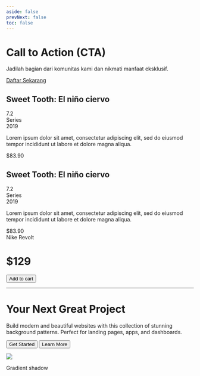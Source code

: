 ```yaml
---
aside: false
prevNext: false
toc: false
---
```


<div 
  class="relative w-full h-full bg-cover bg-center flex items-center justify-center p-8 my-8 dui-bg-fixed"
  style="background-image: url('/1banner_0128cc4f-1cf0-4f6d-b488-b040099a2d90_1024x1024.webp');">
  <div class="p-8 bg-gray-300/40 backdrop-blur-md text-gray-900/90 rounded-xl shadow-lg text-center w-full max-w-full mx-2">
    <h1 class="text-4xl font-bold mb-4">Call to Action (CTA)</h1>
    <p class="text-lg mb-8">Jadilah bagian dari komunitas kami dan nikmati manfaat eksklusif.</p>
    <a href="https://github.com/idugeni" target="_blank" rel="noopener noreferrer"
       class="btn btn-neutral btn-wide">Daftar Sekarang</a>
  </div>
</div>



<!-- component -->
  
  <div class="py-3 sm:max-w-xl sm:mx-auto">
    <div class="bg-white shadow-lg border-gray-100 max-h-80	 border sm:rounded-3xl p-8 flex space-x-8">
      <div class="h-48 overflow-visible w-1/2">
          <img class="rounded-3xl shadow-lg" src="/e75624a5-265e-4cbf-aa1a-4a244ea5e6bf.webp" alt="">
      </div>
      <div class="flex flex-col w-1/2 space-y-4">
        <div class="flex justify-between items-start">
          <h2 class="text-3xl font-bold">Sweet Tooth: El niño ciervo</h2>
          <div class="bg-yellow-400 font-bold rounded-xl p-2">7.2</div>
        </div>
        <div>
          <div class="text-sm text-gray-400">Series</div>
          <div class="text-lg text-gray-800">2019</div>
        </div>
          <p class=" text-gray-400 max-h-40 overflow-y-hidden">Lorem ipsum dolor sit amet, consectetur adipiscing elit, sed do eiusmod tempor incididunt ut labore et dolore magna aliqua.</p>
        <div class="flex text-2xl font-bold text-a">$83.90</div>
    </div>
  </div>
  
</div>

<div class="py-3 sm:max-w-xl sm:mx-auto">
  <div class="bg-white dark:bg-gray-900 shadow-lg border border-gray-100 dark:border-gray-700 max-h-80 sm:rounded-3xl p-8 flex space-x-8">
    <div class="h-48 overflow-visible">
      <img class="rounded-3xl shadow-lg" src="/cbf19d3b-c17f-4162-8356-f0f7287e663f.webp" alt="">
    </div>
    <div class="flex flex-col w-1/2 space-y-4">
      <div class="flex justify-between items-start">
        <h2 class="text-3xl font-bold text-gray-900 dark:text-white">Sweet Tooth: El niño ciervo</h2>
        <div class="bg-yellow-400 dark:bg-yellow-500 font-bold rounded-xl p-2">7.2</div>
      </div>
      <div>
        <div class="text-sm text-gray-400 dark:text-gray-300">Series</div>
        <div class="text-lg text-gray-800 dark:text-gray-100">2019</div>
      </div>
      <p class="text-gray-400 dark:text-gray-300 max-h-40 overflow-y-hidden">
        Lorem ipsum dolor sit amet, consectetur adipiscing elit, sed do eiusmod tempor incididunt ut labore et dolore magna aliqua.
      </p>
      <div class="flex text-2xl font-bold text-gray-900 dark:text-white">$83.90</div>
    </div>
  </div>
</div>


<!-- component -->
<div class="flex flex-col justify-center items-center max-w-sm mx-auto my-8">
  <div style="background-image: url(/cbf19d3b-c17f-4162-8356-f0f7287e663f.webp)"
       class="bg-gray-300 h-64 w-full rounded-lg shadow-md bg-cover bg-center"></div>
  <div class="w-56 md:w-64 bg-white -mt-10 shadow-lg rounded-lg overflow-hidden">
    <div class="py-2 text-center font-bold uppercase tracking-wide text-gray-800">Nike Revolt</div>
    <div class="flex items-center justify-between py-2 px-3 bg-gray-400">
      <h1 class="text-gray-800 font-bold ">$129</h1>
      <button class=" bg-gray-800 text-xs text-white px-2 py-1 font-semibold rounded uppercase hover:bg-gray-700">Add to cart</button>
    </div>
  </div>
</div>



<div class="fixed inset-0 -z-10">
        <div class="absolute inset-0 bg-[radial-gradient(#e5e7eb_1px,transparent_1px)] [&>div]:[background-size:16px_16px] [&>div]:[mask-image:radial-gradient(ellipse_50%_50%_at_50%_50%,#000_70%,transparent_100%)]"></div>
        <div class="absolute top-1/4 left-1/4 w-48 h-48 sm:w-96 sm:h-96 bg-violet-500/10 rounded-full filter blur-3xl"></div>
        <div class="absolute bottom-1/4 right-1/4 w-48 h-48 sm:w-96 sm:h-96 bg-fuchsia-500/10 rounded-full filter blur-3xl"></div>
    </div>





---

<div class="relative h-screen">
  <!-- Background Pattern -->
  <div class="absolute inset-0">
    <div class="relative h-full w-full bg-red [&>div]:absolute [&>div]:h-full [&>div]:w-full [&>div]:bg-[radial-gradient(#e5e7eb_1px,transparent_1px)] [&>div]:[background-size:16px_16px] [&>div]:[mask-image:radial-gradient(ellipse_50%_50%_at_50%_50%,#000_70%,transparent_100%)]">
    <div></div>
    
  </div>
  </div>
  
  <!-- Hero Content -->
  <div class="relative z-10 flex h-full flex-col items-center justify-center px-4">
    <div class="max-w-3xl text-center">
      <h1 class="mb-8 text-4xl font-bold tracking-tight sm:text-6xl lg:text-7xl text-slate-900">
        Your Next Great
        <span class="text-sky-900">Project</span>
      </h1>
      <p class="mx-auto mb-8 max-w-2xl text-lg text-slate-700">
        Build modern and beautiful websites with this collection of stunning background patterns. 
        Perfect for landing pages, apps, and dashboards.
      </p>
      <div class="flex flex-wrap justify-center gap-4">
        <button class="rounded-lg px-6 py-3 font-medium bg-sky-900 text-white hover:bg-sky-800">
          Get Started
        </button>
        <button class="rounded-lg border px-6 py-3 font-medium border-slate-200 bg-white text-slate-900 hover:bg-slate-50">
          Learn More
        </button>
      </div>
    </div>
  </div>
</div>



[![](https://mermaid.ink/img/pako:eNqFk--L2jAYx_-Vh8iBB1Wq_WUDG1j1xr04NlA2mL0XMU1qME0kTblz6v--tJ6y7TZW-qJp8_k8T75NjojqgiGMuNQvdEuMhVWWK3DX3R0s7UEyKBgXSlihVX35QiWp6znjUFsHLFQBXEiJe0E4D9LUq63RO4Z748UkixKPaqkN7nHOPa6VHbwwUW4t3mhZ_KErGBW1K_Om44wHNLnpijRJ_Piq833_f7rasn2mX6-2gIc8vtlSSgLC_2VT2lRE5uqWxFdmrKBEgiQH3VjorzL4ACu9B6sh09bq6v4yedpfL9tYnu8xxreABoOPp9EJsvVMCroDu2XwqCwzirS5Ou90v3_ugK7niyrrsPEJZm_Yo3JC-ffJs25ycIL5euZWQqiFz2qjiSmEKuGJKFIy846ad1R4gsVxsfz2K-EkXLgU2v7ODrv-nAu36LjoBA_rKaWsrmFjiFsnbamyMR0G7l4sv4AUaveu8kNrgE_9tYvnt6za1HOFPFQaUSBsTcM8VDHXSjtExxbPkUuwYjnC7tHtT9JIm6NcnR22J-q71tWVNLoptwhzIms3avYFsWwuSGlIdXtrmCqYmelGWYRH4aiTIHxErwiH43SYjuJ4koxGaRJNEg8dEE6S4SRM_SiMk3gSJXF09tCPrqo_nCSR209-lMZ-GIdh6iFWCKvN0-WkdQfOQ6SxenlQ9NLn-ScgmyQl?type=png)](https://mermaid.live/edit#pako:eNqFk--L2jAYx_-Vh8iBB1Wq_WUDG1j1xr04NlA2mL0XMU1qME0kTblz6v--tJ6y7TZW-qJp8_k8T75NjojqgiGMuNQvdEuMhVWWK3DX3R0s7UEyKBgXSlihVX35QiWp6znjUFsHLFQBXEiJe0E4D9LUq63RO4Z748UkixKPaqkN7nHOPa6VHbwwUW4t3mhZ_KErGBW1K_Om44wHNLnpijRJ_Piq833_f7rasn2mX6-2gIc8vtlSSgLC_2VT2lRE5uqWxFdmrKBEgiQH3VjorzL4ACu9B6sh09bq6v4yedpfL9tYnu8xxreABoOPp9EJsvVMCroDu2XwqCwzirS5Ou90v3_ugK7niyrrsPEJZm_Yo3JC-ffJs25ycIL5euZWQqiFz2qjiSmEKuGJKFIy846ad1R4gsVxsfz2K-EkXLgU2v7ODrv-nAu36LjoBA_rKaWsrmFjiFsnbamyMR0G7l4sv4AUaveu8kNrgE_9tYvnt6za1HOFPFQaUSBsTcM8VDHXSjtExxbPkUuwYjnC7tHtT9JIm6NcnR22J-q71tWVNLoptwhzIms3avYFsWwuSGlIdXtrmCqYmelGWYRH4aiTIHxErwiH43SYjuJ4koxGaRJNEg8dEE6S4SRM_SiMk3gSJXF09tCPrqo_nCSR209-lMZ-GIdh6iFWCKvN0-WkdQfOQ6SxenlQ9NLn-ScgmyQl)


 <div className="relative">
                <div
                  className="absolute -inset-2 rounded-lg bg-[radial-gradient(ellipse_at_top,_var(--tw-gradient-stops))] from-pink-600 via-zinc-600 to-amber-600 opacity-50 blur-2xl shadow-[6px_14px_99px_13px_rgba(63,_46,_240,_0.29)]"
                ></div>
                <div className="relative flex w-full h-64 items-center justify-center border border-zinc-700 rounded-lg bg-zinc-900 text-slate-300">
                  Gradient shadow
                </div>
              </div>